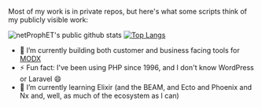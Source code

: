 <div float="right"> 

<p>Most of my work is in private repos, but here's what some scripts think of my publicly visible work:</p>

![netProphET's public github stats](https://github-readme-stats.vercel.app/api?username=netProphET&show_icons=true) 
[![Top Langs](https://github-readme-stats.vercel.app/api/top-langs/?username=netProphET&layout=compact)](https://github.com/anuraghazra/github-readme-stats)

 </div>

- 🔭 I’m currently building both customer and business facing tools for [MODX](https://modx.com/)
- ⚡ Fun fact: I've been using PHP since 1996, and I don't know WordPress or Laravel 😄
- 🌱 I’m currently learning Elixir (and the BEAM, and Ecto and Phoenix and Nx and, well, as much of the ecosystem as I can)

<!--
**netProphET/netProphET** is a ✨ _special_ ✨ repository because its `README.md` (this file) appears on your GitHub profile.

Here are some ideas to get you started:

- 🔭 I’m currently working on ...
- 🌱 I’m currently learning ...
- 👯 I’m looking to collaborate on ...
- 🤔 I’m looking for help with ...
- 💬 Ask me about ...
- 📫 How to reach me: ...
- 😄 Pronouns: ...
- ⚡ Fun fact: ...
-->

